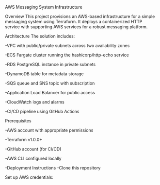 AWS Messaging System Infrastructure

Overview
This project provisions an AWS-based infrastructure for a simple messaging system using Terraform. It deploys a containerized HTTP service with supporting AWS services for a robust messaging platform.

Architecture
The solution includes:

-VPC with public/private subnets across two availability zones

-ECS Fargate cluster running the hashicorp/http-echo service

-RDS PostgreSQL instance in private subnets

-DynamoDB table for metadata storage

-SQS queue and SNS topic with subscription

-Application Load Balancer for public access

-CloudWatch logs and alarms

-CI/CD pipeline using GitHub Actions

Prerequisites

-AWS account with appropriate permissions

-Terraform v1.0.0+

-GitHub account (for CI/CD)

-AWS CLI configured locally

-Deployment Instructions
-Clone this repository

Set up AWS credentials:
